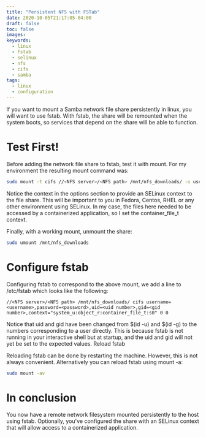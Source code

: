 ```yaml
---
title: "Persistent NFS with FSTab"
date: 2020-10-05T21:17:05-04:00
draft: false
toc: false
images:
keywords:
  - linux
  - fstab
  - selinux
  - nfs
  - cifs
  - samba
tags: 
  - linux
  - configuration
---
```


If you want to mount a Samba network file share persistently in linux, you will want to use fstab. With fstab, the share will be remounted when the system boots, so services that depend on the share will be able to function.

# Test First!
Before adding the network file share to fstab, test it with mount. For my environment the resulting mount command was:

```bash
sudo mount -t cifs //<NFS server>/<NFS path> /mnt/nfs_downloads/ -o username=<username>,password=<password>,uid=$(id -u),gid=$(id -g),context="system_u:object_r:container_file_t:s0"
```

Notice the context in the options section to provide an SELinux context to the file share. This will be important to you in Fedora, Centos, RHEL or any other environment using SELinux. In my case, the files here needed to be accessed by a containerized application, so I set the container_file_t context.

Finally, with a working mount, unmount the share:

```bash
sudo umount /mnt/nfs_downloads
```

# Configure fstab
Configuring fstab to correspond to the above mount, we add a line to /etc/fstab which looks like the following:

```
//<NFS server>/<NFS path> /mnt/nfs_downloads/ cifs username=<username>,password=<password>,uid=<uid number>,gid=<gid number>,context="system_u:object_r:container_file_t:s0" 0 0
```

Notice that uid and gid have been changed from $(id -u) and $(id -g) to the numbers corresponding to a user directly. This is because fstab is not running in your interactive shell but at startup, and the uid and gid will not yet be set to the expected values.
Reload fstab

Reloading fstab can be done by restarting the machine. However, this is not always convenient. Alternatively you can reload fstab using mount -a:

```bash
sudo mount -av
```

# In conclusion
You now have a remote network filesystem mounted persistently to the host using fstab. Optionally, you've configured the share with an SELinux context that will allow access to a containerized application.
